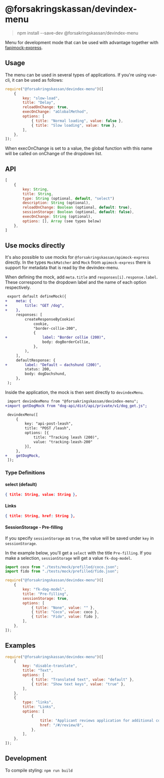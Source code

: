 # @forsakringskassan/devindex-menu

> npm install --save-dev @forsakringskassan/devindex-menu

Menu for development mode that can be used with advantage together with [fapimock-express](https://www.npmjs.com/package/@forsakringskassan/apimock-express).

## Usage

The menu can be used in several types of applications. If you're using vue-cli, it can be used as follows:

```js
require("@forsakringskassan/devindex-menu")([
    {
        key: "slow-load",
        title: "Delay",
        reloadOnChange: true,
        execOnChange: "aGlobalMethod",
        options: [
            { title: "Normal loading", value: false },
            { title: "Slow loading", value: true },
        ],
    },
]);
```

When execOnChange is set to a value, the global function with this name will be called on onChange of the dropdown list.

## API

```js
[
    {
        key: String,
        title: String,
        type: String (optional, default, "select")
        description: String (optional),
        reloadOnChange: Boolean (optional, default: true),
        sessionStorage: Boolean (optional, default: false),
        execOnChange: String (optional),
        options: [], Array (see types below)
    },
]
```

## Use mocks directly

It's also possible to use mocks for `@forsakringskassan/apimock-express` directly.
In the types `MockMatcher` and `Mock` from `apimock-express` there is support for metadata that is read by the devindex-menu.

When defining the mock, add `meta.title` and `responses[i].response.label`.
These correspond to the dropdown label and the name of each option respectively.

```diff
 export default defineMock({
+    meta: {
+        title: "GET /dog",
+    },
     responses: [
         createResponseByCookie(
             cookie,
             "border-collie-200",
             {
+                label: "Border collie (200)",
                 body: dogBorderCollie,
             },
         ),
     ],
     defaultResponse: {
+        label: "Default – dachshund (200)",
         status: 200,
         body: dogDachshund,
     },
 );
```

Inside the application, the mock is then sent directly to `devindexMenu`.

```diff
 import devindexMenu from "@forsakringskassan/devindex-menu";
+import getDogMock from "dog-api/dist/api/private/v1/dog_get.js";

 devindexMenu([
     {
         key: "api-post-leash",
         title: "POST /leash",
         options: [{
             title: "Tracking leash (200)",
             value: "tracking-leash-200"
         }],
     },
+    getDogMock,
 ]);
```

### Type Definitions

#### select (default)

```json
{ title: String, value: String },
```

#### Links

```json
{ title: String, href: String },

```

#### SessionStorage - Pre-filling

If you specify `sessionStorage` as `true`, the value will be saved under `key` in `sessionStorage`.

In the example below, you'll get a `select` with the title `Pre-filling`. If you make a selection, `sessionStorage` will get a value `fk-dog-model`.

```js
import coco from "./tests/mock/prefilled/coco.json";
import fido from "./tests/mock/prefilled/fido.json";

require("@forsakringskassan/devindex-menu")([
    {
        key: "fk-dog-model",
        title: "Pre-filling",
        sessionStorage: true,
        options: [
            { title: "None", value: "" },
            { title: "Coco", value: coco },
            { title: "Fido", value: fido },
        ],
    },
]);
```

## Examples

```js
require("@forsakringskassan/devindex-menu")([
    {
        key: "disable-translate",
        title: "Text",
        options: [
            { title: "Translated text", value: "default" },
            { title: "Show text keys", value: "true" },
        ],
    },
    {
        type: "links",
        title: "Links",
        options: [
            {
                title: "Applicant reviews application for additional cost",
                href: "/#/review/8",
            },
        ],
    },
]);
```

## Development

To compile styling:
`npm run build`
